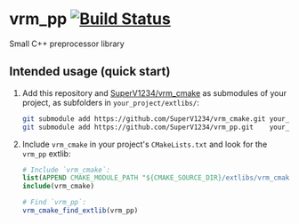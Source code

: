 # vrm_pp [![Build Status](https://travis-ci.org/SuperV1234/vrm_pp.svg?branch=master)](https://travis-ci.org/SuperV1234/vrm_pp)

Small C++ preprocessor library

## Intended usage (quick start)

1. Add this repository and [SuperV1234/vrm_cmake](https://github.com/SuperV1234/vrm_cmake) as submodules of your project, as subfolders in `your_project/extlibs/`:

    ```bash
    git submodule add https://github.com/SuperV1234/vrm_cmake.git your_project/extlibs/vrm_cmake
    git submodule add https://github.com/SuperV1234/vrm_pp.git    your_project/extlibs/vrm_pp
    ```

2. Include `vrm_cmake` in your project's `CMakeLists.txt` and look for the `vrm_pp` extlib:

    ```cmake
    # Include `vrm_cmake`:
    list(APPEND CMAKE_MODULE_PATH "${CMAKE_SOURCE_DIR}/extlibs/vrm_cmake/cmake/")
    include(vrm_cmake)

    # Find `vrm_pp`:
    vrm_cmake_find_extlib(vrm_pp)
    ```